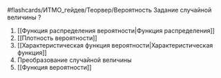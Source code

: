 #flashcards/ИТМО_гейдев/Теорвер/Вероятность
Задание случайной величины
?
1. [[Функция распределения вероятности|Функция распределения]]
2. [[Плотность вероятности]]
3. [[Характеристическая функция вероятности|Характеристическая функция]]
4. Преобразование случайной величины
5. [[Функция вероятности]]
